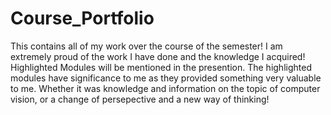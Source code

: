 # Course_Portfolio
This contains all of my work over the course of the semester! I am extremely proud of the work I have done and the knowledge I acquired! 
Highlighted Modules will be mentioned in the presention. The highlighted modules have significance to me as they provided something very valuable to me. 
Whether it was knowledge and information on the topic of computer vision, or a change of persepective and a new way of thinking!
